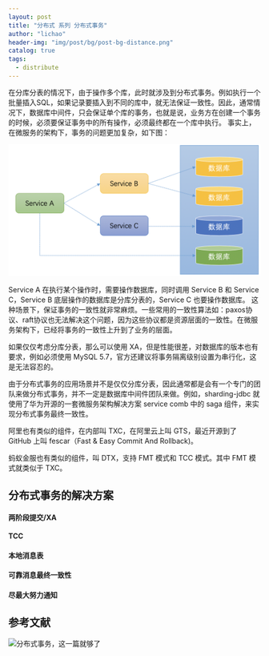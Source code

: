 ```yaml
---
layout: post
title: "分布式 系列 分布式事务"
author: "lichao"
header-img: "img/post/bg/post-bg-distance.png"
catalog: true
tags:
  - distribute
---
```


在分库分表的情况下，由于操作多个库，此时就涉及到分布式事务。例如执行一个批量插入SQL，如果记录要插入到不同的库中，就无法保证一致性。因此，通常情况下，数据库中间件，只会保证单个库的事务，也就是说，业务方在创建一个事务的时候，必须要保证事务中的所有操作，必须最终都在一个库中执行。 事实上，在微服务的架构下，事务的问题更加复杂，如下图： 

![分布式事务示例](/img/distributed/分布式事务示例.png)

Service A 在执行某个操作时，需要操作数据库，同时调用 Service B 和 Service C，Service B 底层操作的数据库是分库分表的，Service C 也要操作数据库。 这种场景下，保证事务的一致性就非常麻烦。一些常用的一致性算法如：paxos协议、raft协议也无法解决这个问题，因为这些协议都是资源层面的一致性。在微服务架构下，已经将事务的一致性上升到了业务的层面。 

如果仅仅考虑分库分表，那么可以使用 XA，但是性能很差，对数据库的版本也有要求，例如必须使用 MySQL 5.7，官方还建议将事务隔离级别设置为串行化，这是无法容忍的。 

由于分布式事务的应用场景并不是仅仅分库分表，因此通常都是会有一个专门的团队来做分布式事务，并不一定是数据库中间件团队来做。例如，sharding-jdbc 就使用了华为开源的一套微服务架构解决方案 service comb 中的 saga 组件，来实现分布式事务最终一致性。 

阿里也有类似的组件，在内部叫 TXC，在阿里云上叫 GTS，最近开源到了 GitHub 上叫 fescar（Fast & Easy Commit And Rollback)。 

蚂蚁金服也有类似的组件，叫 DTX，支持 FMT 模式和 TCC 模式。其中 FMT 模式就类似于 TXC。 

## 分布式事务的解决方案

#### 两阶段提交/XA
#### TCC
#### 本地消息表
#### 可靠消息最终一致性
#### 尽最大努力通知


## 参考文献


![分布式事务，这一篇就够了](https://xiaomi-info.github.io/2020/01/02/distributed-transaction/)
